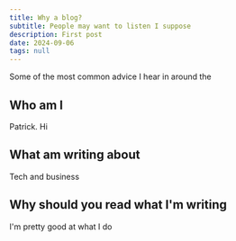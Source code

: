 ```yaml
---
title: Why a blog?
subtitle: People may want to listen I suppose
description: First post
date: 2024-09-06
tags: null
---
```


Some of the most common advice I hear in around the

## Who am I

Patrick. Hi

## What am writing about

Tech and business

## Why should you read what I'm writing

I'm pretty good at what I do
